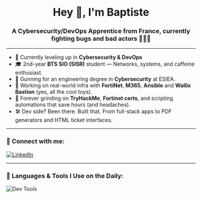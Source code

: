 <h1 align="center">Hey 👋, I'm Baptiste</h1>
<h3 align="center">A Cybersecurity/DevOps Apprentice from France, currently fighting bugs and bad actors 🐛🕵️‍♂️</h3>

---

- 🔐 Currently leveling up in **Cybersecurity & DevOps**
- 🎓 2nd-year **BTS SIO (SISR)** student — Networks, systems, and caffeine enthusiast.
- 🎯 Gunning for an engineering degree in **Cybersecurity** at ESIEA.
- 🧰 Working on real-world infra with **FortiNet**, **M365**, **Ansible** and **Wallix Bastion** (yes, all the cool toys).
- 🧠 Forever grinding on **TryHackMe**, **Fortinet certs**, and scripting automations that save hours (and headaches).
- 🛠️ Dev side? Been there. Built that. From full-stack apps to PDF generators and HTML ticket interfaces.

---

### 🤝 Connect with me:

[![LinkedIn](https://img.shields.io/badge/LinkedIn-Baptiste%20Fayet-blue?logo=linkedin&style=for-the-badge)](https://www.linkedin.com/in/baptiste-fayet-9a683a260/)

---

### 🧪 Languages & Tools I Use on the Daily:

![Dev Tools](https://skillicons.dev/icons?i=py,powershell,bash,php,react,nodejs,mysql,debian,nginx,ansible,azure,docker,ubuntu,vmware)
